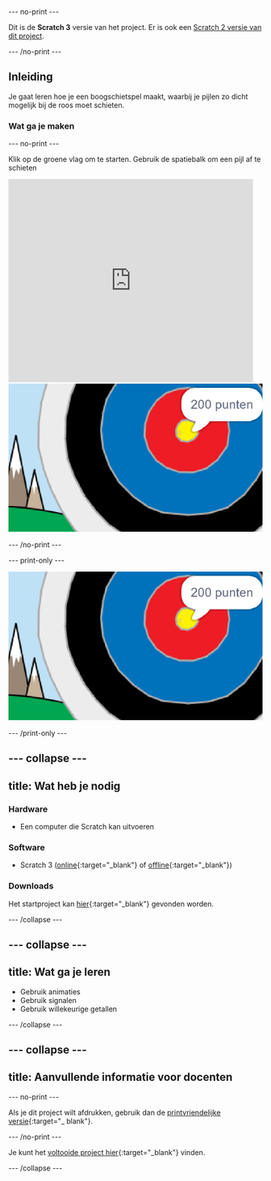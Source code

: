 --- no-print ---

Dit is de **Scratch 3** versie van het project. Er is ook een [Scratch 2 versie van dit project](https://projects.raspberrypi.org/en/projects/archery-scratch2).

--- /no-print ---

## Inleiding

Je gaat leren hoe je een boogschietspel maakt, waarbij je pijlen zo dicht mogelijk bij de roos moet schieten.

### Wat ga je maken

--- no-print ---

Klik op de groene vlag om te starten. Gebruik de spatiebalk om een pijl af te schieten

<div class="scratch-preview">
  <iframe allowtransparency="true" width="485" height="402" src="https://scratch.mit.edu/projects/embed/382068478/?autostart=false" frameborder="0" scrolling="no"></iframe>
  <img src="images/archery-final.png">
</div>

--- /no-print ---

--- print-only ---

![voltooid project](images/archery-final.png)

--- /print-only ---

--- collapse ---
---
title: Wat heb je nodig
---
### Hardware

+ Een computer die Scratch kan uitvoeren

### Software

+ Scratch 3 ([online](http://rpf.io/scratchon){:target="_blank"} of [offline](http://rpf.io/scratchoff){:target="_blank"})

### Downloads

Het startproject kan [hier](http://rpf.io/p/nl-NL/archery-go){:target="_blank"} gevonden worden.

--- /collapse ---

--- collapse ---
---
title: Wat ga je leren
---
+ Gebruik animaties 
+ Gebruik signalen
+ Gebruik willekeurige getallen

--- /collapse ---

--- collapse ---
---
title: Aanvullende informatie voor docenten
---
--- no-print ---

Als je dit project wilt afdrukken, gebruik dan de [printvriendelijke versie](https://projects.raspberrypi.org/nl-NL/projects/archery/print){:target="_ blank"}.

--- /no-print ---

Je kunt het [voltooide project hier](http://rpf.io/p/nl-NL/archery-get){:target="_blank"} vinden.

--- /collapse ---